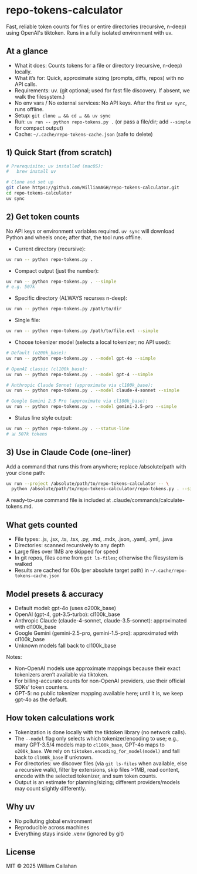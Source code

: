 # repo-tokens-calculator

Fast, reliable token counts for files or entire directories (recursive, n-deep) using OpenAI's tiktoken. Runs in a fully isolated environment with uv.

## At a glance
- What it does: Counts tokens for a file or directory (recursive, n-deep) locally.
- What it’s for: Quick, approximate sizing (prompts, diffs, repos) with no API calls.
- Requirements: uv. (git optional; used for fast file discovery. If absent, we walk the filesystem.)
- No env vars / No external services: No API keys. After the first `uv sync`, runs offline.
- Setup: `git clone … && cd … && uv sync`
- Run: `uv run -- python repo-tokens.py .` (or pass a file/dir; add `--simple` for compact output)
- Cache: `~/.cache/repo-tokens-cache.json` (safe to delete)

## 1) Quick Start (from scratch)

```bash
# Prerequisite: uv installed (macOS):
#   brew install uv

# Clone and set up
git clone https://github.com/WilliamAGH/repo-tokens-calculator.git
cd repo-tokens-calculator
uv sync
```

## 2) Get token counts

No API keys or environment variables required. `uv sync` will download Python and wheels once; after that, the tool runs offline.

- Current directory (recursive):
```bash
uv run -- python repo-tokens.py .
```

- Compact output (just the number):
```bash
uv run -- python repo-tokens.py . --simple
# e.g. 507k
```

- Specific directory (ALWAYS recurses n-deep):
```bash
uv run -- python repo-tokens.py /path/to/dir
```

- Single file:
```bash
uv run -- python repo-tokens.py /path/to/file.ext --simple
```

- Choose tokenizer model (selects a local tokenizer; no API used):
```bash
# Default (o200k_base):
uv run -- python repo-tokens.py . --model gpt-4o --simple

# OpenAI classic (cl100k_base):
uv run -- python repo-tokens.py . --model gpt-4 --simple

# Anthropic Claude Sonnet (approximate via cl100k_base):
uv run -- python repo-tokens.py . --model claude-4-sonnet --simple

# Google Gemini 2.5 Pro (approximate via cl100k_base):
uv run -- python repo-tokens.py . --model gemini-2.5-pro --simple
```

- Status line style output:
```bash
uv run -- python repo-tokens.py . --status-line
# 📊 507k tokens
```

## 3) Use in Claude Code (one-liner)

Add a command that runs this from anywhere; replace /absolute/path with your clone path:
```bash
uv run --project /absolute/path/to/repo-tokens-calculator -- \
  python /absolute/path/to/repo-tokens-calculator/repo-tokens.py . --simple
```

A ready-to-use command file is included at .claude/commands/calculate-tokens.md.

## What gets counted

- File types: .js, .jsx, .ts, .tsx, .py, .md, .mdx, .json, .yaml, .yml, .java
- Directories: scanned recursively to any depth
- Large files over 1MB are skipped for speed
- In git repos, files come from `git ls-files`; otherwise the filesystem is walked
- Results are cached for 60s (per absolute target path) in `~/.cache/repo-tokens-cache.json`

## Model presets & accuracy

- Default model: gpt-4o (uses o200k_base)
- OpenAI (gpt-4, gpt-3.5-turbo): cl100k_base
- Anthropic Claude (claude-4-sonnet, claude-3.5-sonnet): approximated with cl100k_base
- Google Gemini (gemini-2.5-pro, gemini-1.5-pro): approximated with cl100k_base
- Unknown models fall back to cl100k_base

Notes:
- Non-OpenAI models use approximate mappings because their exact tokenizers aren’t available via tiktoken.
- For billing-accurate counts for non-OpenAI providers, use their official SDKs’ token counters.
- GPT-5: no public tokenizer mapping available here; until it is, we keep gpt-4o as the default.

## How token calculations work

- Tokenization is done locally with the tiktoken library (no network calls).
- The `--model` flag only selects which tokenizer/encoding to use; e.g., many GPT-3.5/4 models map to `cl100k_base`, GPT-4o maps to `o200k_base`. We rely on `tiktoken.encoding_for_model(model)` and fall back to `cl100k_base` if unknown.
- For directories: we discover files (via `git ls-files` when available, else a recursive walk), filter by extensions, skip files >1MB, read content, encode with the selected tokenizer, and sum token counts.
- Output is an estimate for planning/sizing; different providers/models may count slightly differently.

## Why uv

- No polluting global environment
- Reproducible across machines
- Everything stays inside .venv (ignored by git)

## License

MIT © 2025 William Callahan
